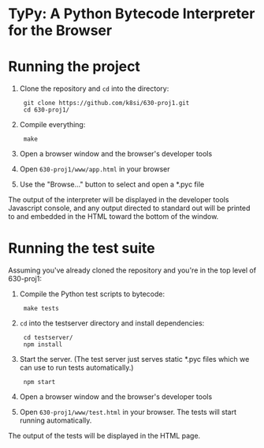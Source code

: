 TyPy: A Python Bytecode Interpreter for the Browser
=========

# Running the project

1. Clone the repository and `cd` into the directory:

		git clone https://github.com/k8si/630-proj1.git
		cd 630-proj1/

2. Compile everything:

		make
    
3. Open a browser window and the browser's developer tools
4. Open `630-proj1/www/app.html` in your browser
5. Use the "Browse..." button to select and open a *.pyc file

The output of the interpreter will be displayed in the developer tools Javascript console, and any output directed to standard out will be printed to and embedded in the HTML toward the bottom of the window.

# Running the test suite

Assuming you've already cloned the repository and you're in the top level of 630-proj1:

1. Compile the Python test scripts to bytecode:

		make tests

2. `cd` into the testserver directory and install dependencies:

		cd testserver/
		npm install
    
3. Start the server. (The test server just serves static *.pyc files which we can use to run tests automatically.)

		npm start
    
4. Open a browser window and the browser's developer tools
5. Open `630-proj1/www/test.html` in your browser. The tests will start running automatically.

The output of the tests will be displayed in the HTML page.




